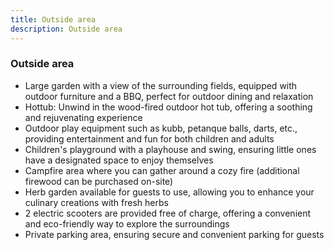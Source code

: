 ```yaml
---
title: Outside area
description: Outside area
---
```


### Outside area

- Large garden with a view of the surrounding fields, equipped with outdoor furniture and a BBQ, perfect for outdoor dining and relaxation
- Hottub: Unwind in the wood-fired outdoor hot tub, offering a soothing and rejuvenating experience
- Outdoor play equipment such as kubb, petanque balls, darts, etc., providing entertainment and fun for both children and adults
- Children's playground with a playhouse and swing, ensuring little ones have a designated space to enjoy themselves
- Campfire area where you can gather around a cozy fire (additional firewood can be purchased on-site)
- Herb garden available for guests to use, allowing you to enhance your culinary creations with fresh herbs
- 2 electric scooters are provided free of charge, offering a convenient and eco-friendly way to explore the surroundings
- Private parking area, ensuring secure and convenient parking for guests
